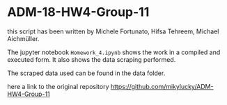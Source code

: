 # ADM-18-HW4-Group-11

this script has been written by Michele Fortunato, Hifsa Tehreem, Michael Aichmüller.

The jupyter notebook `Homework_4.ipynb` shows the work in a compiled and executed form. It also shows the data scraping performed. 

The scraped data used can be found in the data folder.

here a link to the original repository https://github.com/mikylucky/ADM-HW4-Group-11
